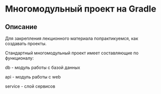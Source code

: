 <h1>Многомодульный проект на Gradle</h1>
<h2>Описание</h2>
Для закрепления лекционного материала попрактикуемся, как создавать проекты.

Стандартный многомодульный проект имеет составляющие по функционалу:

db - модуль работы с базой данных

api - модуль работы с web

service - слой сервисов
